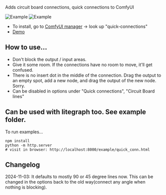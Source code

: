 
Adds circuit board connections, quick connections to ComfyUI

![Example](imgs/CircuitBoardExample.webp)
![Example](imgs/CreateSimple.gif)


* To install, go to [ComfyUI manager](https://github.com/ltdrdata/ComfyUI-Manager) -> look up "quick-connections"
* [Demo](https://niknah.github.io/quick-connections/quick_conn.html?nodebug=1)

## How to use...


* Don't block the output / input areas.
* Give it some room.  If the connections have no room to move, it'll get confused.
* There is no insert dot in the middle of the connection.  Drag the output to an empty spot, add a new node, and drag the output of the new node.  Sorry.
* Can be disabled in options under "Quick connections", "Circuit Board lines"


## Can be used with litegraph too.  See example folder.  
To run examples...
```
npm install
python -m http.server
# visit in browser: http://localhost:8000/example/quick_conn.html
```


## Changelog

2024-11-03: It defaults to mostly 90 or 45 degree lines now.  This can be changed in the options back to the old way(connect any angle when nothing is blocking).
